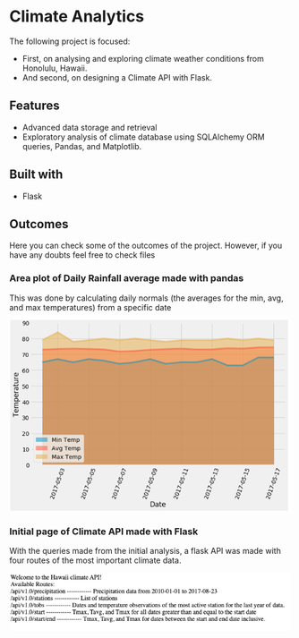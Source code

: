 # Climate Analytics

The following project is focused: 
* First, on analysing and exploring climate weather conditions from Honolulu, Hawaii.
* And second, on designing a Climate API with Flask.

## Features
* Advanced data storage and retrieval
* Exploratory analysis of climate database using SQLAlchemy ORM queries, Pandas, and Matplotlib.

## Built with 

* Flask 

## Outcomes

Here you can check some of the outcomes of the project. However, if you have any doubts feel free to check files

### Area plot of Daily Rainfall average made with pandas
This was done by calculating daily normals (the averages for the min, avg, and max temperatures) from a specific date 

![Area_plot_data.png](Images/Area_plot_data.png)

### Initial page of Climate API made with Flask
With the queries made from the initial analysis, a flask API was made with four routes of the most important climate data.

![Initial_page.png](Images/Initial_page.png)




